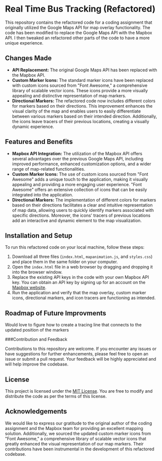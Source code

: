 <h1>Real Time Bus Tracking (Refactored)</h1>

<p>This repository contains the refactored code for a coding assignment that originally utilized the Google Maps API for map overlay functionality. The code has been modified to replace the Google Maps API with the Mapbox API. I then tweaked an refactored other parts of the code to have a more unique experience. 

<h2>Changes Made</h2>
<ul>
  <li><strong>API Replacement:</strong> The original Google Maps API has been replaced with the Mapbox API.</li>
  <li><strong>Custom Marker Icons:</strong> The standard marker icons have been replaced with custom icons sourced from "Font Awesome," a comprehensive library of scalable vector icons. These icons provide a more visually appealing and distinctive representation of map markers. </li>
  <li><strong>Directional Markers:</strong> The refactored code now includes different colors for markers based on their directions. This improvement enhances the visual clarity of the map and enables users to easily differentiate between various markers based on their intended direction. Additionally, the icons leave tracers of their previous locations, creating a visually dynamic experience.</li>
</ul>

<h2>Features and Benefits</h2>
<ul>
  <li><strong>Mapbox API Integration:</strong> The utilization of the Mapbox API offers several advantages over the previous Google Maps API, including improved performance, enhanced customization options, and a wider range of map-related functionalities.</li>
  <li><strong>Custom Marker Icons:</strong> The use of custom icons sourced from "Font Awesome" adds a unique touch to the application, making it visually appealing and providing a more engaging user experience. "Font Awesome" offers an extensive collection of icons that can be easily integrated into the application.</li>
  <li><strong>Directional Markers:</strong> The implementation of different colors for markers based on their directions facilitates a clear and intuitive representation of map data, allowing users to quickly identify markers associated with specific directions. Moreover, the icons' tracers of previous locations add an interactive and dynamic element to the map visualization.</li>
</ul>

<h2>Installation and Setup</h2>
<p>To run this refactored code on your local machine, follow these steps:</p>
<ol>
    <li>Download all three files (<code>index.html</code>, <code>mapanimation.js</code>, and <code>styles.css</code>) and place them in the same folder on your computer.</li>
    <li>Open the <code>index.html</code> file in a web browser by dragging and dropping it into the browser window.</li>
    <li>Replace the existing API keys in the code with your own Mapbox API key. You can obtain an API key by signing up for an account on the <a href="https://www.mapbox.com/">Mapbox website</a>.</li>
    <li>Run the application and verify that the map overlay, custom marker icons, directional markers, and icon tracers are functioning as intended.</li>
</ol>

<h2>Roadmap of Future Improvments</h2>
<p>Would love to figure how to create a tracing line that connects to the updated position of the markers</P

###Contribution and Feedback
<p>Contributions to this repository are welcome. If you encounter any issues or have suggestions for further enhancements, please feel free to open an issue or submit a pull request. Your feedback will be highly appreciated and will help improve the codebase.</p>

<h2>License</h2>
<p>This project is licensed under the <a href="LICENSE">MIT License</a>. You are free to modify and distribute the code as per the terms of this license.</p>

<h2>Acknowledgements</h2>
<p>We would like to express our gratitude to the original author of the coding assignment and the Mapbox team for providing an excellent mapping solution. Additionally, we sourced the updated custom marker icons from "Font Awesome," a comprehensive library of scalable vector icons that greatly enhanced the visual representation of our map markers. Their contributions have been instrumental in the development of this refactored codebase.</p>
